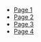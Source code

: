 <html>
<head>
	<title>Homepage</title>
</head>
<body>
	<nav>
		<ul>
			<li><a href="benzema2.html">Page 1</a></li>
			<li><a href="neymar2.html">Page 2</a></li>
			<li><a href="website2.html">Page 3</a></li>
            <li><a href="Aidan.html">Page 4</a></li>
		</ul>
	</nav>
</body>
</html>
